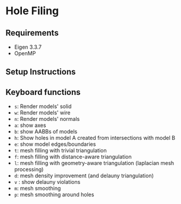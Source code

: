 Hole Filing
===========

## Requirements

- Eigen 3.3.7
- OpenMP

## Setup Instructions

## Keyboard functions

- `s`: Render models' solid
- `w`: Render models' wire
- `n`: Render models' normals
- `a`: show axes
- `b`: show AABBs of models
- `h`: Show holes in model A created from intersections with model B
- `e`: show model edges/boundaries
- `t`: mesh filling with trivial triangulation
- `f`: mesh filling with distance-aware triangulation
- `l`: mesh filling with geometry-aware triangulation (laplacian mesh processing)
- `d`: mesh density improvement (and delauny triangulation)
- `v` : show delauny violations
- `m`: mesh smoothing
- `p`: mesh smoothing around holes